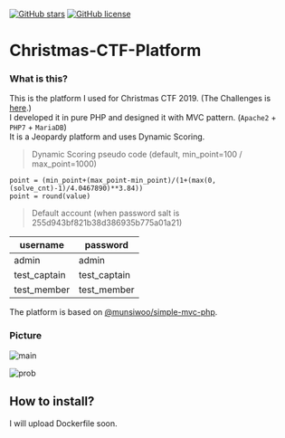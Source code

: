 [![GitHub stars](https://img.shields.io/github/stars/munsiwoo/Christmas-CTF.svg)](https://github.com/munsiwoo/Christmas-CTF/stargazers)
[![GitHub license](https://img.shields.io/github/license/munsiwoo/Christmas-CTF.svg)](https://github.com/munsiwoo/Christmas-CTF/blob/master/LICENSE)

# Christmas-CTF-Platform
### What is this?

This is the platform I used for Christmas CTF 2019. (The Challenges is [here](https://github.com/Aleph-Infinite/2019-Christmas-CTF).)  
I developed it in pure PHP and designed it with MVC pattern. (`Apache2` + `PHP7` + `MariaDB`)  
It is a Jeopardy platform and uses Dynamic Scoring.  

> Dynamic Scoring pseudo code (default, min_point=100 / max_point=1000)

```
point = (min_point+(max_point-min_point)/(1+(max(0,(solve_cnt)-1)/4.0467890)**3.84))
point = round(value)
```

> Default account (when password salt is 255d943bf821b38d386935b775a01a21)

| username     | password     |
| ------------ | ------------ |
| admin        | admin        |
| test_captain | test_captain |
| test_member  | test_member  |

The platform is based on [@munsiwoo/simple-mvc-php](https://github.com/munsiwoo/simple-mvc-in-php).

### Picture

![main](https://i.imgur.com/1Ig5T5D.png)  

![prob](https://i.imgur.com/5VVoIWV.png)


## How to install?

I will upload Dockerfile soon.
